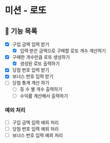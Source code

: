 # 미션 - 로또

## 🚀 기능 목록

- [x] 구입 금액 입력 받기
  -[x] 입력 받은 금액으로 구매할 로또 개수 계산하기
- [x] 구매한 개수만큼 로또 생성하기
  - [x] 생성된 로또 출력하기
- [x] 당첨 번호 입력 받기
- [x] 보너스 번호 입력 받기
- [ ] 당첨 통계 계산 하기
  - [ ] 등 수 별 개수 출력하기
  - [ ] 수익률 계산해서 출력하기

### 예외 처리
- [ ] 구입 금액 입력 예외 처리
- [ ] 당첨 번호 입력 예외 처리
- [ ] 보너스 번호 입력 예외 처리
